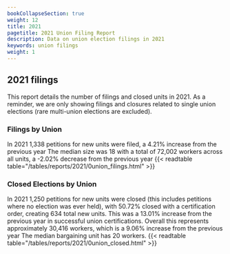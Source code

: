 ```yaml
---
bookCollapseSection: true
weight: 12
title: 2021
pagetitle: 2021 Union Filing Report
description: Data on union election filings in 2021
keywords: union filings
weight: 1
---
```


## 2021 filings

This report details the number of filings and closed units in 2021. As a reminder, we are only showing filings and closures related to single union elections (rare multi-union elections are excluded).

### Filings by Union
In 2021 1,338 petitions for new units were filed, a 4.21% increase from the previous year The median size was 18 with a total of 72,002 workers across all units, a -2.02% decrease from the previous year
{{< readtable table="/tables/reports/2021/0union_filings.html" >}}

### Closed Elections by Union
In 2021 1,250 petitions for new units were closed (this includes petitions where no election was ever held), with 50.72% closed with a certification order, creating 634 total new units. This was a 13.01% increase from the previous year in successful union certifications. Overall this represents approximately 30,416 workers, which is a 9.06% increase from the previous year The median bargaining unit has 20 workers.
{{< readtable table="/tables/reports/2021/0union_closed.html" >}}
